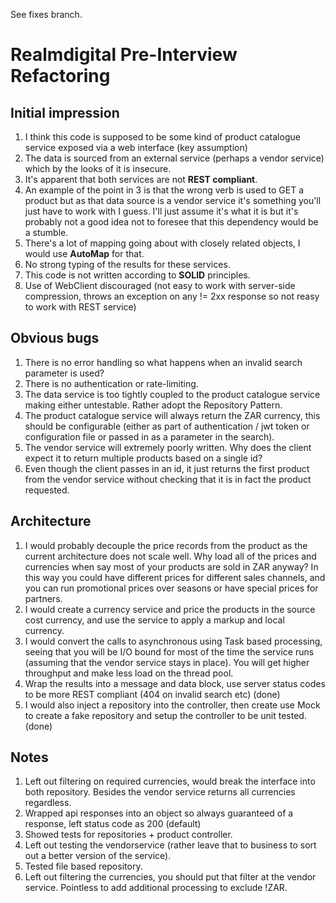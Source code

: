 See fixes branch.

# Realmdigital Pre-Interview Refactoring #
## Initial impression
1. I think this code is supposed to be some kind of product catalogue service exposed via a web interface (key assumption)
2. The data is sourced from an external service (perhaps a vendor service) which by the looks of it is insecure.
3. It's apparent that both services are not **REST compliant**. 
4. An example of the point in 3 is that the wrong verb is used to GET a product but as that data source is a vendor service it's something you'll just have to work with I guess. I'll just assume it's what it is but it's probably not a good idea not to foresee that this dependency would be a stumble.
5. There's a lot of mapping going about with closely related objects, I would use **AutoMap** for that.
6. No strong typing of the results for these services.
7. This code is not written according to **SOLID** principles.
8. Use of WebClient discouraged (not easy to work with server-side compression, throws an exception on any != 2xx response so not reasy to work with REST service)

## Obvious bugs
1. There is no error handling so what happens when an invalid search parameter is used?
2. There is no authentication or rate-limiting.
3. The data service is too tightly coupled to the product catalogue service making either untestable. Rather adopt the Repository Pattern.
4. The product catalogue service will always return the ZAR currency, this should be configurable (either as part of authentication / jwt token or configuration file or passed in as a parameter in the search).
5. The vendor service will extremely poorly written. Why does the client expect it to return multiple products based on a single id?
6. Even though the client passes in an id, it just returns the first product from the vendor service without checking that it is in fact the product requested.

## Architecture
1. I would probably decouple the price records from the product as the current architecture does not scale well. Why load all of the prices and currencies when say most of your products are sold in ZAR anyway? In this way you could have different prices for different sales channels, and you can run promotional prices over seasons or have special prices for partners.
2. I would create a currency service and price the products in the source cost currency, and use the service to apply a markup and local currency.
3. I would convert the calls to asynchronous using Task based processing, seeing that you will be I/O bound for most of the time the service runs (assuming that the vendor service stays in place). You will get higher throughput and make less load on the thread pool.
5. Wrap the results into a message and data block, use server status codes to be more REST compliant (404 on invalid search etc) (done)
6. I would also inject a repository into the controller, then create use Mock to create a fake repository and setup the controller to be unit tested. (done)

## Notes
1. Left out filtering on required currencies, would break the interface into both repository. Besides the vendor service returns all currencies regardless.
2. Wrapped api responses into an object so always guaranteed of a response, left status code as 200 (default)
3. Showed tests for repositories + product controller.
4. Left out testing the vendorservice (rather leave that to business to sort out a better version of the service).
5. Tested file based repository.
6. Left out filtering the currencies, you should put that filter at the vendor service. Pointless to add additional processing to exclude !ZAR. 
